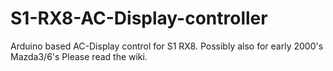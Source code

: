# S1-RX8-AC-Display-controller
Arduino based AC-Display control for S1 RX8.
Possibly also for early 2000's Mazda3/6's
Please read the wiki.
